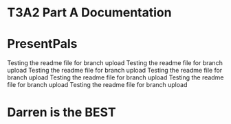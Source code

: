 # T3A2 Part A Documentation
# PresentPals

Testing the readme file for branch upload
Testing the readme file for branch upload
Testing the readme file for branch upload
Testing the readme file for branch upload
Testing the readme file for branch upload
Testing the readme file for branch upload
Testing the readme file for branch upload

# Darren is the BEST

